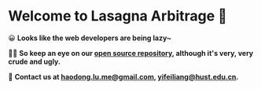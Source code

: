 # Welcome to Lasagna Arbitrage 🎉

😀 **Looks like the web developers are being lazy~**

👨‍🚀 **So keep an eye on our [open source repository](https://github.com/JumboArbitrage), although it's very, very crude and ugly.**

📨 **Contact us at [haodong.lu.me@gmail.com](), [yifeiliang@hust.edu.cn]().**
